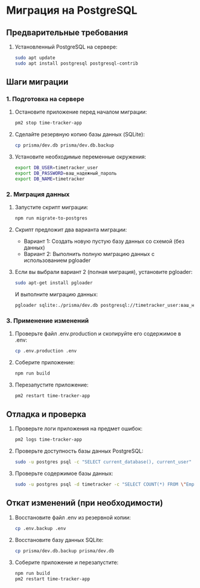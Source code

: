 # Миграция на PostgreSQL

## Предварительные требования
1. Установленный PostgreSQL на сервере:
   ```bash
   sudo apt update
   sudo apt install postgresql postgresql-contrib
   ```

## Шаги миграции

### 1. Подготовка на сервере
1. Остановите приложение перед началом миграции:
   ```bash
   pm2 stop time-tracker-app
   ```

2. Сделайте резервную копию базы данных (SQLite):
   ```bash
   cp prisma/dev.db prisma/dev.db.backup
   ```

3. Установите необходимые переменные окружения:
   ```bash
   export DB_USER=timetracker_user
   export DB_PASSWORD=ваш_надежный_пароль
   export DB_NAME=timetracker
   ```

### 2. Миграция данных
1. Запустите скрипт миграции:
   ```bash
   npm run migrate-to-postgres
   ```

2. Скрипт предложит два варианта миграции:
   - Вариант 1: Создать новую пустую базу данных со схемой (без данных)
   - Вариант 2: Выполнить полную миграцию данных с использованием pgloader

3. Если вы выбрали вариант 2 (полная миграция), установите pgloader:
   ```bash
   sudo apt-get install pgloader
   ```

   И выполните миграцию данных:
   ```bash
   pgloader sqlite:./prisma/dev.db postgresql://timetracker_user:ваш_надежный_пароль@localhost:5432/timetracker
   ```

### 3. Применение изменений
1. Проверьте файл .env.production и скопируйте его содержимое в .env:
   ```bash
   cp .env.production .env
   ```

2. Соберите приложение:
   ```bash
   npm run build
   ```

3. Перезапустите приложение:
   ```bash
   pm2 restart time-tracker-app
   ```

## Отладка и проверка
1. Проверьте логи приложения на предмет ошибок:
   ```bash
   pm2 logs time-tracker-app
   ```

2. Проверьте доступность базы данных PostgreSQL:
   ```bash
   sudo -u postgres psql -c "SELECT current_database(), current_user"
   ```

3. Проверьте содержимое базы данных:
   ```bash
   sudo -u postgres psql -d timetracker -c "SELECT COUNT(*) FROM \"Employee\""
   ```

## Откат изменений (при необходимости)
1. Восстановите файл .env из резервной копии:
   ```bash
   cp .env.backup .env
   ```

2. Восстановите базу данных SQLite:
   ```bash
   cp prisma/dev.db.backup prisma/dev.db
   ```

3. Соберите приложение и перезапустите:
   ```bash
   npm run build
   pm2 restart time-tracker-app
   ``` 